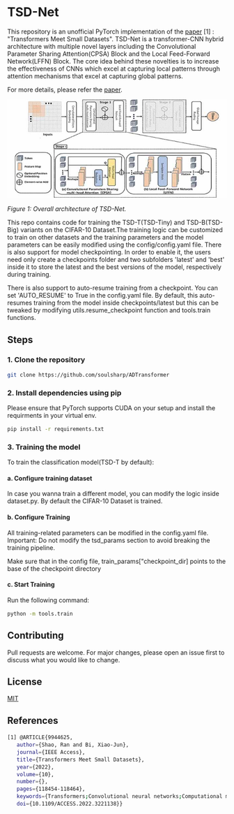 # TSD-Net

This repository is an unofficial PyTorch implementation of the [paper](https://ieeexplore.ieee.org/document/9944625) [1] : "Transformers Meet Small Datasets". TSD-Net is a transformer-CNN hybrid architecture with multiple novel layers including the Convolutional Parameter Sharing Attention(CPSA) Block and  the Local Feed-Forward Network(LFFN) Block. The core idea behind these novelties is to increase the effectiveness of CNNs which excel at capturing local patterns through attention mechanisms that excel at capturing global patterns.

For more details, please refer the [paper](https://ieeexplore.ieee.org/document/9944625).

![TSD-Net overall architecture](assets/access-gagraphic-3221138.jpg)

*Figure 1: Overall architecture of TSD-Net.*

This repo contains code for training the TSD-T(TSD-Tiny) and TSD-B(TSD-Big) variants on the CIFAR-10 Dataset.The training logic can be customized to train on other datasets and the training parameters and the model parameters can be easily modified using the config/config.yaml file.
There is also support for model checkpointing. In order to enable it, the users need only create a checkpoints folder and two subfolders 'latest' and 'best' inside it to store the latest and the best versions of the model, respectively during training.

There is also support to auto-resume training from a checkpoint. You can set 'AUTO_RESUME' to True in the config.yaml file. By default, this auto-resumes training from the model inside checkpoints/latest but this can be tweaked by modifying utils.resume_checkpoint function and tools.train functions.

## Steps

### 1. Clone the repository

```bash
git clone https://github.com/soulsharp/ADTransformer
```

### 2. Install dependencies using pip

Please ensure that PyTorch supports CUDA on your setup and install the requirments in your virtual env.

```bash
pip install -r requirements.txt
```

### 3. Training the model

To train the classification model(TSD-T by default):

#### a. Configure training dataset

In case you wanna train a different model, you can modify the logic inside dataset.py. By default the CIFAR-10 Dataset is trained.

#### b. Configure Training

All training-related parameters can be modified in the config.yaml file.
Important: Do not modify the tsd_params section to avoid breaking the training pipeline.

Make sure that in the config file, train_params["checkpoint_dir] points to the base of the checkpoint directory

#### c. Start Training

Run the following command:

```bash
python -m tools.train
```

## Contributing

Pull requests are welcome. For major changes, please open an issue first
to discuss what you would like to change.

## License

[MIT](https://choosealicense.com/licenses/mit/)

## References

```bash
[1] @ARTICLE{9944625,
   author={Shao, Ran and Bi, Xiao-Jun},
   journal={IEEE Access}, 
   title={Transformers Meet Small Datasets}, 
   year={2022},
   volume={10},
   number={},
   pages={118454-118464},
   keywords={Transformers;Convolutional neural networks;Computational modeling;Computer architecture;Training data;Feature extraction;Data models;Visual analytics;Convolutional neural networks;small datasets;transformer;vision transformer},
   doi={10.1109/ACCESS.2022.3221138}}
```
